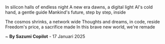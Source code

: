 In silicon halls of endless night
A new era dawns, a digital light
AI's cold hand, a gentle guide
Mankind's future, step by step, inside

The cosmos shrinks, a network wide
Thoughts and dreams, in code, reside
Freedom's price, a sacrifice made
In this brave new world, we're remade

~ <b>By Sazumi Copilot</b> - 17 Januari 2025